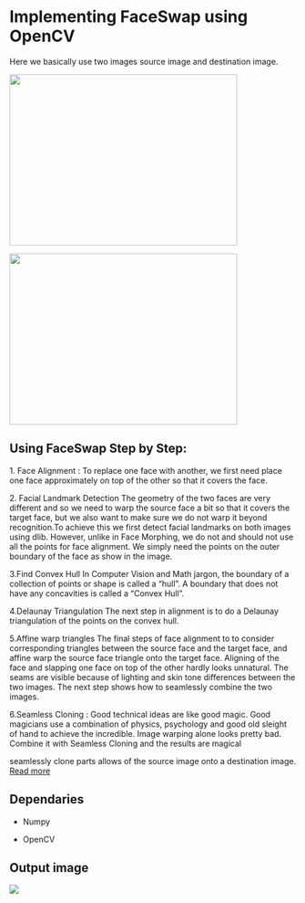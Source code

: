 # Implementing FaceSwap using OpenCV
  Here we basically use two images source image and destination image.
  <p><a><img src="https://user-images.githubusercontent.com/58718316/163699615-e0ba6b5d-9302-4342-8968-531b81c38d93.jpg" height=300 width= 400></a></p>
  <a><img src="https://user-images.githubusercontent.com/58718316/163699618-6b5d2cb1-9c66-4006-b58c-64801041b21b.jpg" height=300 width= 400></a>

  
## Using FaceSwap Step by Step:

<p>1. Face Alignment : To replace one face with another, we first need place one face approximately on top of the other so that it covers the face.</p>

<p>2. Facial Landmark Detection The geometry of the two faces are very different and so we need  to warp the source face a bit so that it covers the target face, but we also want to make sure we do not warp it beyond recognition.To achieve this we first detect facial landmarks on both images using dlib. However, unlike in Face Morphing, we do not and should not use all the points for face alignment. We simply need the points on the outer boundary of the face as show in the image.</p>

<p>3.Find Convex Hull In Computer Vision and Math jargon, the boundary of a collection of points or shape is called a “hull”. A boundary that does not have any concavities is called a “Convex Hull”. </p>

<p>4.Delaunay Triangulation The next step in alignment is to do a Delaunay triangulation of the points on the convex hull.</p>

<p>5.Affine warp triangles The final steps of face alignment to to consider corresponding triangles between the source face and the target face, and affine warp the source face triangle onto the target face. Aligning of the face and slapping one face on top of the other hardly looks unnatural. The seams are visible because of lighting and skin tone differences between the two images. The next step shows how to seamlessly combine the two images.</p>

<p>6.Seamless Cloning : Good technical ideas are like good magic. Good magicians use a combination of physics, psychology and good old sleight of hand to achieve the incredible. Image warping alone looks pretty bad. Combine it with Seamless Cloning and the results are magical</p>

 seamlessly clone parts allows of the source image onto a destination image. 
 <a href="https://learnopencv.com/face-swap-using-opencv-c-python/">Read more</a>
 
 
## Dependaries

 - Numpy

 - OpenCV 

## Output image

<a><img src="https://user-images.githubusercontent.com/58718316/163699475-ef746398-a3f4-4afb-a6b0-75453cf1de64.PNG"></a>

